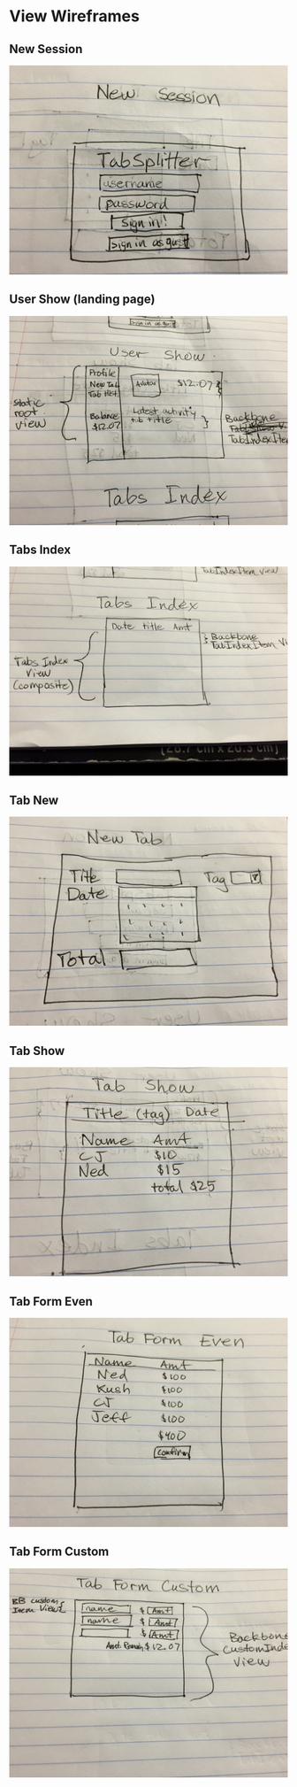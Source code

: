 # View Wireframes

## New Session
![new-session]

## User Show (landing page)
![user-show]

## Tabs Index
![tabs-index]

## Tab New
![tab-new]

## Tab Show
![tab-show]

## Tab Form Even
![tab_even]

## Tab Form Custom
![tab_custom]

[new-session]: ./wireframes/new_session.jpg
[user-show]: ./wireframes/user_show.jpg
[tabs-index]: ./wireframes/tabs_index.jpg
[tab-new]: ./wireframes/tab_new.jpg
[tab-show]: ./wireframes/tab_show.jpg
[tab_even]: ./wireframes/tab_even.jpg
[tab_custom]: ./wireframes/tab_custom.jpg
